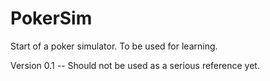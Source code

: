 # PokerSim
Start of a poker simulator. To be used for learning. 

Version 0.1 -- Should not be used as a serious reference yet.
